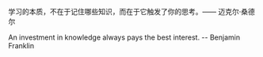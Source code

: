 学习的本质，不在于记住哪些知识，而在于它触发了你的思考。—— 迈克尔·桑德尔

An investment in knowledge always pays the best interest. -- Benjamin Franklin
